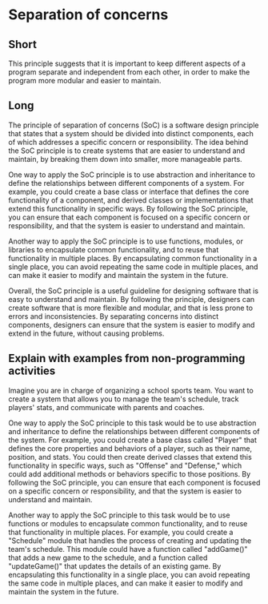 # Separation of concerns
## Short
This principle suggests that it is important to keep different aspects of a program separate and independent from each other, in order to make the program more modular and easier to maintain.
## Long
The principle of separation of concerns (SoC) is a software design principle that states that a system should be divided into distinct components, each of which addresses a specific concern or responsibility. The idea behind the SoC principle is to create systems that are easier to understand and maintain, by breaking them down into smaller, more manageable parts.

One way to apply the SoC principle is to use abstraction and inheritance to define the relationships between different components of a system. For example, you could create a base class or interface that defines the core functionality of a component, and derived classes or implementations that extend this functionality in specific ways. By following the SoC principle, you can ensure that each component is focused on a specific concern or responsibility, and that the system is easier to understand and maintain.

Another way to apply the SoC principle is to use functions, modules, or libraries to encapsulate common functionality, and to reuse that functionality in multiple places. By encapsulating common functionality in a single place, you can avoid repeating the same code in multiple places, and can make it easier to modify and maintain the system in the future.

Overall, the SoC principle is a useful guideline for designing software that is easy to understand and maintain. By following the principle, designers can create software that is more flexible and modular, and that is less prone to errors and inconsistencies. By separating concerns into distinct components, designers can ensure that the system is easier to modify and extend in the future, without causing problems.
## Explain with examples from non-programming activities
Imagine you are in charge of organizing a school sports team. You want to create a system that allows you to manage the team's schedule, track players' stats, and communicate with parents and coaches.

One way to apply the SoC principle to this task would be to use abstraction and inheritance to define the relationships between different components of the system. For example, you could create a base class called "Player" that defines the core properties and behaviors of a player, such as their name, position, and stats. You could then create derived classes that extend this functionality in specific ways, such as "Offense" and "Defense," which could add additional methods or behaviors specific to those positions. By following the SoC principle, you can ensure that each component is focused on a specific concern or responsibility, and that the system is easier to understand and maintain.

Another way to apply the SoC principle to this task would be to use functions or modules to encapsulate common functionality, and to reuse that functionality in multiple places. For example, you could create a "Schedule" module that handles the process of creating and updating the team's schedule. This module could have a function called "addGame()" that adds a new game to the schedule, and a function called "updateGame()" that updates the details of an existing game. By encapsulating this functionality in a single place, you can avoid repeating the same code in multiple places, and can make it easier to modify and maintain the system in the future.